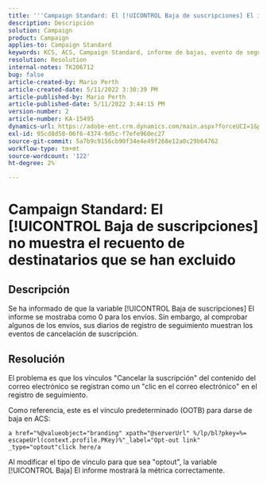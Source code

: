 ```yaml
---
title: '''Campaign Standard: El [!UICONTROL Baja de suscripciones] El informe no muestra el recuento de destinatarios que se han excluido.'
description: Descripción
solution: Campaign
product: Campaign
applies-to: Campaign Standard
keywords: KCS, ACS, Campaign Standard, informe de bajas, evento de seguimiento de exclusión
resolution: Resolution
internal-notes: TK206712
bug: false
article-created-by: Mario Perth
article-created-date: 5/11/2022 3:30:39 PM
article-published-by: Mario Perth
article-published-date: 5/11/2022 3:44:15 PM
version-number: 2
article-number: KA-15495
dynamics-url: https://adobe-ent.crm.dynamics.com/main.aspx?forceUCI=1&pagetype=entityrecord&etn=knowledgearticle&id=6733084f-3fd1-ec11-a7b5-0022480a8d10
exl-id: 95cd8d58-06f6-4374-9d5c-f7efe960ec27
source-git-commit: 5a7b9c9156cb90f34e4e49f268e12a0c29b64762
workflow-type: tm+mt
source-wordcount: '122'
ht-degree: 2%

---
```


# Campaign Standard: El [!UICONTROL Baja de suscripciones] no muestra el recuento de destinatarios que se han excluido

## Descripción


Se ha informado de que la variable [!UICONTROL Baja de suscripciones] El informe se mostraba como 0 para los envíos. Sin embargo, al comprobar algunos de los envíos, sus diarios de registro de seguimiento muestran los eventos de cancelación de suscripción.


## Resolución


El problema es que los vínculos &quot;Cancelar la suscripción&quot; del contenido del correo electrónico se registran como un &quot;clic en el correo electrónico&quot; en el registro de seguimiento.

Como referencia, este es el vínculo predeterminado (OOTB) para darse de baja en ACS:

```
a href="%@valueobject="branding" xpath="@serverUrl" %/lp/bl?pkey=%= escapeUrl(context.profile.PKey)%"_label="Opt-out link" _type="optout"click here/a
```

Al modificar el tipo de vínculo para que sea &quot;optout&quot;, la variable [!UICONTROL Baja] El informe mostrará la métrica correctamente.

